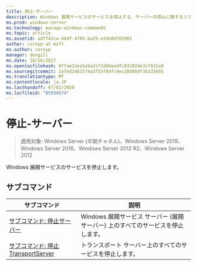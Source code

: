 ```yaml
---
title: 停止-サーバー
description: Windows 展開サービスのサービスを停止する、サーバーの停止に関するリファレンス記事です。
ms.prod: windows-server
ms.technology: manage-windows-commands
ms.topic: article
ms.assetid: adff42ca-464f-4f05-ba25-e24e8d702981
author: coreyp-at-msft
ms.author: coreyp
manager: dongill
ms.date: 10/16/2017
ms.openlocfilehash: 6ffae33ea5eba2cf1d86eedfc83102de3cf815a9
ms.sourcegitcommit: 2afed2461574a3f53f84fc9ec28d86df3b335685
ms.translationtype: MT
ms.contentlocale: ja-JP
ms.lasthandoff: 07/02/2020
ms.locfileid: "85934574"
---
```

# <a name="stop-server"></a>停止-サーバー
> 適用対象: Windows Server (半期チャネル)、Windows Server 2019、Windows Server 2016、Windows Server 2012 R2、Windows Server 2012

Windows 展開サービスのサービスを停止します。

## <a name="subcommands"></a>サブコマンド
|サブコマンド|説明|
|-------|--------|
|[サブコマンド: 停止サーバー](subcommand-stop-server.md)|Windows 展開サービス サーバー (展開サーバー) 上のすべてのサービスを停止します。|
|[サブコマンド: 停止 TransportServer](subcommand-stop-transportserver.md)|トランスポート サーバー上のすべてのサービスを停止します。|
